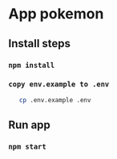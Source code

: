 # App pokemon

## Install steps

### `npm install`

### `copy env.example to .env`

```bash
   cp .env.example .env
```

## Run app

### `npm start`
